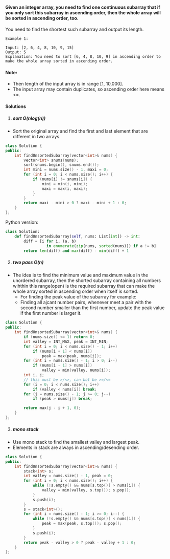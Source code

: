 #### Given an integer array, you need to find one continuous subarray that if you only sort this subarray in ascending order, then the whole array will be sorted in ascending order, too.

You need to find the shortest such subarray and output its length.

```
Example 1:

Input: [2, 6, 4, 8, 10, 9, 15]
Output: 5
Explanation: You need to sort [6, 4, 8, 10, 9] in ascending order to make the whole array sorted in ascending order.
```

#### Note:

-    Then length of the input array is in range [1, 10,000].
-    The input array may contain duplicates, so ascending order here means <=. 

#### Solutions

1. ##### sort O(nlog(n))

- Sort the original array and find the first and last element that are different in two arrays.

```c++
class Solution {
public:
    int findUnsortedSubarray(vector<int>& nums) {
        vector<int> snums(nums);
        sort(snums.begin(), snums.end());
        int mini = nums.size() - 1, maxi = 0;
        for (int i = 0; i < nums.size(); i++) {
            if (nums[i] != snums[i]) {
                mini = min(i, mini);
                maxi = max(i, maxi);
            }
        }
        return maxi - mini > 0 ? maxi - mini + 1 : 0; 
    }
};
```

Python version:

```python
class Solution:
    def findUnsortedSubarray(self, nums: List[int]) -> int:
        diff = [i for i, (a, b)
                  in enumerate(zip(nums, sorted(nums))) if a != b]
        return len(diff) and max(diff) - min(diff) + 1
```


2. ##### two pass O(n)

- The idea is to find the minimum value and maximum value in the unordered subarray, then the shorted subarray containing all numbers wihthin this range(open) is the required subarray that can make the whole array sorted in ascending order when itself is sorted.
    - For finding the peak value of the subarray for example:
    - Finding all ajcant number pairs, whenever meet a pair with the second number smaller than the first number, update the peak value if the first number is larger it.


```c++
class Solution {
public:
    int findUnsortedSubarray(vector<int>& nums) {
        if (nums.size() <= 1) return 0;
        int valley = INT_MAX, peak = INT_MIN;
        for (int i = 0; i < nums.size() - 1; i++)
            if (nums[i + 1] < nums[i])
                peak = max(peak, nums[i]);
        for (int i = nums.size() - 1; i > 0; i--)
            if (nums[i - 1] > nums[i])
                valley = min(valley, nums[i]);
        int i, j;
        // this must be >/<>, can bot be >=/<=
        for (i = 0; i < nums.size(); i++)
            if (valley < nums[i]) break;
        for (j = nums.size() - 1; j >= 0; j--)
            if (peak > nums[j]) break;

        return max(j - i + 1, 0);
    }
};
```

3. ##### mono stack

- Use mono stack to find the smallest valley and largest peak.
- Elements in stack are always in ascending/desending order.

```c++
class Solution {
public:
    int findUnsortedSubarray(vector<int>& nums) {
        stack<int> s;
        int valley = nums.size() - 1, peak = 0;
        for (int i = 0; i < nums.size(); i++) {
            while (!s.empty() && nums[s.top()] > nums[i]) {
                valley = min(valley, s.top()); s.pop();
            }
            s.push(i);
        }
        s = stack<int>();
        for (int i = nums.size() - 1; i >= 0; i--) {
            while (!s.empty() && nums[s.top()] < nums[i]) {
                peak = max(peak, s.top()); s.pop();
            }
            s.push(i);
        }
        return peak - valley > 0 ? peak - valley + 1 : 0;
    }
};
```
